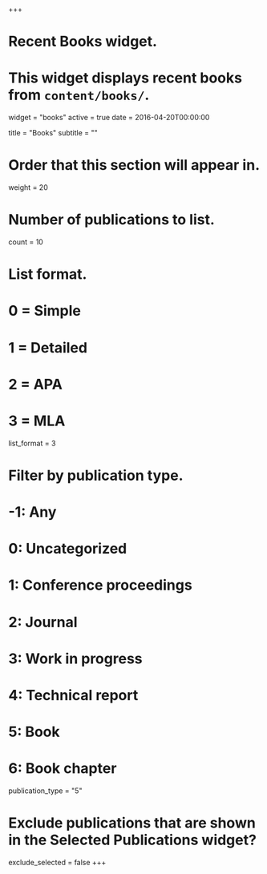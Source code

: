 +++
# Recent Books widget.
# This widget displays recent books from `content/books/`.
widget = "books"
active = true
date = 2016-04-20T00:00:00

title = "Books"
subtitle = ""

# Order that this section will appear in.
weight = 20

# Number of publications to list.
count = 10

# List format.
#   0 = Simple
#   1 = Detailed
#   2 = APA
#   3 = MLA
list_format = 3

# Filter by publication type.
# -1: Any
#  0: Uncategorized
#  1: Conference proceedings
#  2: Journal
#  3: Work in progress
#  4: Technical report
#  5: Book
#  6: Book chapter
publication_type = "5"

# Exclude publications that are shown in the Selected Publications widget?
exclude_selected = false
+++
